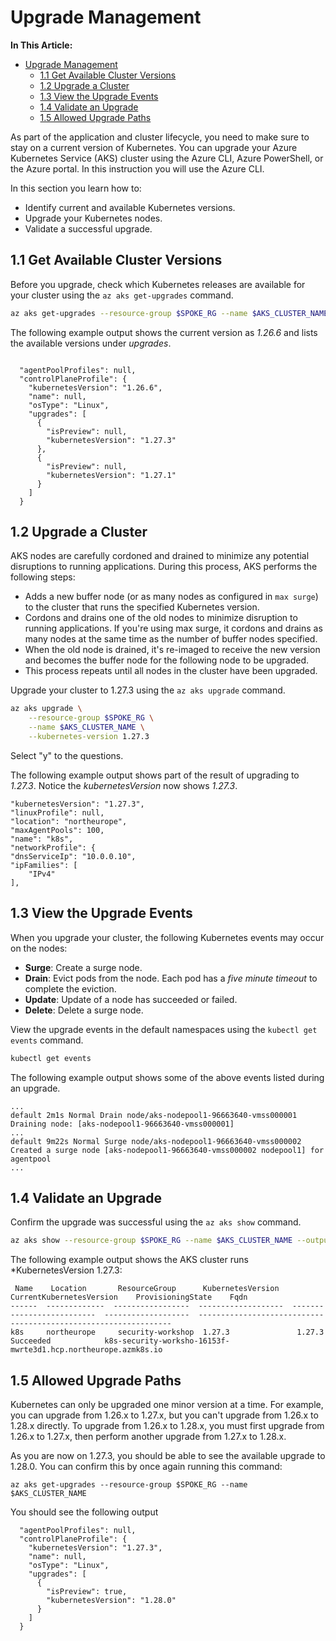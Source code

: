 # Upgrade Management

**In This Article:**

- [Upgrade Management](#upgrade-management)
  - [1.1 Get Available Cluster Versions](#11-get-available-cluster-versions)
  - [1.2 Upgrade a Cluster](#12-upgrade-a-cluster)
  - [1.3 View the Upgrade Events](#13-view-the-upgrade-events)
  - [1.4 Validate an Upgrade](#14-validate-an-upgrade)
  - [1.5 Allowed Upgrade Paths](#15-allowed-upgrade-paths)


As part of the application and cluster lifecycle, you need to make sure to stay on a current version of Kubernetes. You can upgrade your Azure Kubernetes Service (AKS) cluster using the Azure CLI, Azure PowerShell, or the Azure portal. In this instruction you will use the Azure CLI.

In this section you learn how to:

* Identify current and available Kubernetes versions.
* Upgrade your Kubernetes nodes.
* Validate a successful upgrade.


## 1.1 Get Available Cluster Versions

Before you upgrade, check which Kubernetes releases are available for your cluster using the ````az aks get-upgrades```` command.

````bash
az aks get-upgrades --resource-group $SPOKE_RG --name $AKS_CLUSTER_NAME
````

The following example output shows the current version as *1.26.6* and lists the available versions under *upgrades*.

````output

  "agentPoolProfiles": null,
  "controlPlaneProfile": {
    "kubernetesVersion": "1.26.6",
    "name": null,
    "osType": "Linux",
    "upgrades": [
      {
        "isPreview": null,
        "kubernetesVersion": "1.27.3"
      },
      {
        "isPreview": null,
        "kubernetesVersion": "1.27.1"
      }
    ]
  }
````


## 1.2 Upgrade a Cluster

AKS nodes are carefully cordoned and drained to minimize any potential disruptions to running applications. During this process, AKS performs the following steps:

* Adds a new buffer node (or as many nodes as configured in ````max surge````) to the cluster that runs the specified Kubernetes version.
* Cordons and drains one of the old nodes to minimize disruption to running applications. If you're using max surge, it cordons and drains as many nodes at the same time as the number of buffer nodes specified.
* When the old node is drained, it's re-imaged to receive the new version and becomes the buffer node for the following node to be upgraded.
* This process repeats until all nodes in the cluster have been upgraded.


Upgrade your cluster to 1.27.3 using the ````az aks upgrade```` command.

````bash
az aks upgrade \
    --resource-group $SPOKE_RG \
    --name $AKS_CLUSTER_NAME \
    --kubernetes-version 1.27.3
````

Select "y" to the questions.


The following example output shows part of the result of upgrading to *1.27.3*. Notice the *kubernetesVersion* now shows *1.27.3*. 

````
"kubernetesVersion": "1.27.3",
"linuxProfile": null,
"location": "northeurope",
"maxAgentPools": 100,
"name": "k8s",
"networkProfile": {
"dnsServiceIp": "10.0.0.10",
"ipFamilies": [
    "IPv4"
],
````


## 1.3 View the Upgrade Events

When you upgrade your cluster, the following Kubernetes events may occur on the nodes:
 * **Surge**: Create a surge node.
 * **Drain**: Evict pods from the node. Each pod has a *five minute timeout* to complete the eviction.
 * **Update**: Update of a node has succeeded or failed.
 * **Delete**: Delete a surge node.

View the upgrade events in the default namespaces using the `kubectl get events` command.

````bash
kubectl get events 
````

The following example output shows some of the above events listed during an upgrade.

````output
...
default 2m1s Normal Drain node/aks-nodepool1-96663640-vmss000001 Draining node: [aks-nodepool1-96663640-vmss000001]
...
default 9m22s Normal Surge node/aks-nodepool1-96663640-vmss000002 Created a surge node [aks-nodepool1-96663640-vmss000002 nodepool1] for agentpool 
...
````



## 1.4 Validate an Upgrade

Confirm the upgrade was successful using the ````az aks show```` command.

````bash
az aks show --resource-group $SPOKE_RG --name $AKS_CLUSTER_NAME --output table
````

The following example output shows the AKS cluster runs *KubernetesVersion 1.27.3:

````output
 Name    Location       ResourceGroup      KubernetesVersion    CurrentKubernetesVersion    ProvisioningState    Fqdn
------  -------------  -----------------  -------------------  --------------------------  -------------------  ----------------------------------------------------------------
k8s     northeurope     security-workshop  1.27.3               1.27.3                      Succeeded            k8s-security-worksho-16153f-mwrte3d1.hcp.northeurope.azmk8s.io
````

## 1.5 Allowed Upgrade Paths
Kubernetes can only be upgraded one minor version at a time. For example, you can upgrade from 1.26.x to 1.27.x, but you can't upgrade from 1.26.x to 1.28.x directly. To upgrade from 1.26.x to 1.28.x, you must first upgrade from 1.26.x to 1.27.x, then perform another upgrade from 1.27.x to 1.28.x.

As you are now on 1.27.3, you should be able to see the available upgrade to 1.28.0. You can confirm this by once again running this command:

````
az aks get-upgrades --resource-group $SPOKE_RG --name $AKS_CLUSTER_NAME
````

You should see the following output

````
  "agentPoolProfiles": null,
  "controlPlaneProfile": {
    "kubernetesVersion": "1.27.3",
    "name": null,
    "osType": "Linux",
    "upgrades": [
      {
        "isPreview": true,
        "kubernetesVersion": "1.28.0"
      }
    ]
  }
````